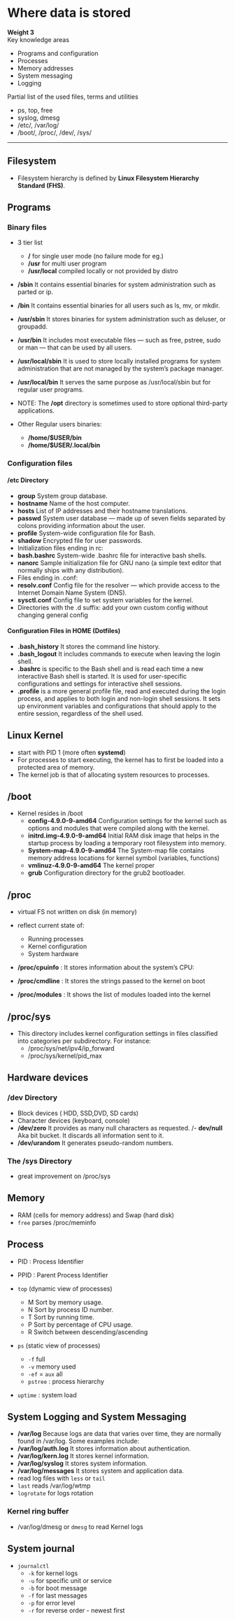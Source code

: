 # Where data is stored

**Weight 3**\
Key knowledge areas

- Programs and configuration
- Processes
- Memory addresses
- System messaging
- Logging

Partial list of the used files, terms and utilities

- ps, top, free
- syslog, dmesg
- /etc/, /var/log/
- /boot/, /proc/, /dev/, /sys/

---

## Filesystem

- Filesystem hierarchy is defined by **Linux Filesystem Hierarchy Standard (FHS)**.

## Programs

### Binary files

- 3 tier list
  - **/** for single user mode (no failure mode for eg.)
  - **/usr** for multi user program
  - **/usr/local** compiled locally or not provided by distro

- **/sbin**
It contains essential binaries for system administration such as parted or ip.
- **/bin**
It contains essential binaries for all users such as ls, mv, or mkdir.
- **/usr/sbin**
It stores binaries for system administration such as deluser, or groupadd.
- **/usr/bin**
It includes most executable files — such as free, pstree, sudo or man — that can be used by all
users.
- **/usr/local/sbin**
It is used to store locally installed programs for system administration that are not managed by
the system’s package manager.
- **/usr/local/bin**
It serves the same purpose as /usr/local/sbin but for regular user programs.

- NOTE: The **/opt** directory is sometimes used to store optional third-party applications.

- Other Regular users binaries:
  - **/home/$USER/bin**
  - **/home/$USER/.local/bin**

### Configuration files

#### /etc Directory

- **group**
System group database.
- **hostname**
Name of the host computer.
- **hosts**
List of IP addresses and their hostname translations.
- **passwd**
System user database — made up of seven fields separated by colons providing information
about the user.
- **profile**
System-wide configuration file for Bash.
- **shadow**
Encrypted file for user passwords.
- Initialization files ending in rc:
- **bash.bashrc**
System-wide .bashrc file for interactive bash shells.
- **nanorc**
Sample initialization file for GNU nano (a simple text editor that normally ships with any
distribution).
- Files ending in .conf:
- **resolv.conf**
Config file for the resolver — which provide access to the Internet Domain Name System
(DNS).
- **sysctl.conf**
Config file to set system variables for the kernel.
- Directories with the .d suffix: add your own custom config without changing general config

#### Configuration Files in HOME (Dotfiles)

- **.bash_history**
It stores the command line history.
- **.bash_logout**
It includes commands to execute when leaving the login shell.
- **.bashrc**
 is specific to the Bash shell and is read each time a new interactive Bash shell is started. It is used for user-specific configurations and settings for interactive shell sessions.
- **.profile**
 is a more general profile file, read and executed during the login process, and applies to both login and non-login shell sessions. It sets up environment variables and configurations that should apply to the entire session, regardless of the shell used.

## Linux Kernel

- start with PID 1 (more often **systemd**)
- For processes to start executing, the kernel has to first be loaded into a protected area of
memory.
- The kernel job is that of allocating system resources to processes.

## /boot

- Kernel resides in /boot
  - **config-4.9.0-9-amd64**
Configuration settings for the kernel such as options and modules that were compiled along
with the kernel.
  - **initrd.img-4.9.0-9-amd64**
Initial RAM disk image that helps in the startup process by loading a temporary root filesystem
into memory.
  - **System-map-4.9.0-9-amd64**
The System-map file contains memory address locations for kernel symbol (variables, functions)
  - **vmlinuz-4.9.0-9-amd64**
The kernel proper 
  - **grub**
Configuration directory for the grub2 bootloader.

## /proc

- virtual FS not written on disk (in memory)
- reflect current state of:
  - Running processes
  - Kernel configuration
  - System hardware

- **/proc/cpuinfo** : It stores information about the system’s CPU:
- **/proc/cmdline** : It stores the strings passed to the kernel on boot
- **/proc/modules** : It shows the list of modules loaded into the kernel

## /proc/sys

- This directory includes kernel configuration settings in files classified into categories per
subdirectory. For instance:
  - /proc/sys/net/ipv4/ip_forward
  - /proc/sys/kernel/pid_max

## Hardware devices

### /dev Directory

- Block devices ( HDD, SSD,DVD, SD cards)
- Character devices (keyboard, console)
- **/dev/zero**
It provides as many null characters as requested.
/- **dev/null**
Aka bit bucket. It discards all information sent to it.
- **/dev/urandom**
It generates pseudo-random numbers.

### The /sys Directory

- great improvement on /proc/sys

## Memory

- RAM (cells for memory address) and Swap (hard disk)
- `free` parses /proc/meminfo

## Process

- PID : Process Identifier
- PPID : Parent Process Identifier
- `top` (dynamic view of processes)
  - M
Sort by memory usage.
  - N
Sort by process ID number.
  - T
Sort by running time.
  - P
Sort by percentage of CPU usage.
  - R
Switch between descending/ascending

- `ps` (static view of processes)
  - `-f` full
  - `-v` memory used
  - `-ef` = `aux` all
  - `pstree` : process hierarchy
- `uptime` : system load

## System Logging and System Messaging

- **/var/log**
Because logs are data that varies over time, they are normally found in /var/log.
Some examples include:
- **/var/log/auth.log**
It stores information about authentication.
- **/var/log/kern.log**
It stores kernel information.
- **/var/log/syslog**
It stores system information.
- **/var/log/messages**
It stores system and application data.
- read log files with `less` or `tail`
- `last` reads /var/log/wtmp
- `logrotate` for logs rotation

### Kernel ring buffer

- /var/log/dmesg or `dmesg` to read Kernel logs

## System journal

- `journalctl`
  - `-k` for kernel logs
  - `-u` for specific unit or service
  - `-b` for boot message
  - `-f` for last messages
  - `-p` for error level
  - `-r` for reverse order - newest first
  